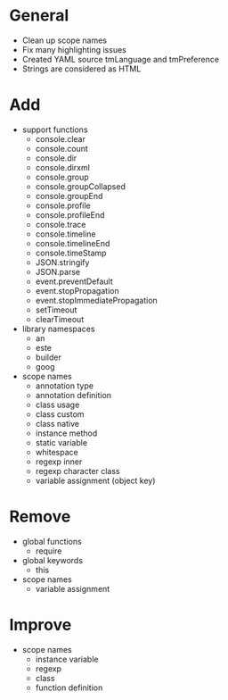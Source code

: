 # General
- Clean up scope names
- Fix many highlighting issues
- Created YAML source tmLanguage and tmPreference
- Strings are considered as HTML

# Add
- support functions
  - console.clear
  - console.count
  - console.dir
  - console.dirxml
  - console.group
  - console.groupCollapsed
  - console.groupEnd
  - console.profile
  - console.profileEnd
  - console.trace
  - console.timeline
  - console.timelineEnd
  - console.timeStamp
  - JSON.stringify
  - JSON.parse
  - event.preventDefault
  - event.stopPropagation
  - event.stopImmediatePropagation
  - setTimeout
  - clearTimeout
- library namespaces
  - an
  - este
  - builder
  - goog
- scope names
  - annotation type
  - annotation definition
  - class usage
  - class custom
  - class native
  - instance method
  - static variable
  - whitespace
  - regexp inner
  - regexp character class
  - variable assignment (object key)

# Remove
- global functions
  - require
- global keywords
  - this
- scope names
  - variable assignment

# Improve
- scope names
  - instance variable
  - regexp
  - class
  - function definition
